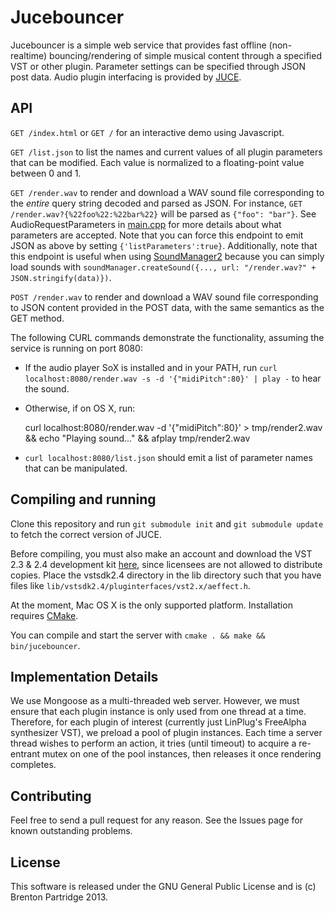# Jucebouncer

Jucebouncer is a simple web service that provides fast offline (non-realtime) 
bouncing/rendering of simple musical content through a specified VST
or other plugin. Parameter settings can be specified through JSON post data.
Audio plugin interfacing is provided by 
[JUCE](http://www.rawmaterialsoftware.com/juce.php).

## API

`GET /index.html` or `GET /` for an interactive demo using Javascript.

`GET /list.json` to list the names and current values of all 
plugin parameters that can be modified. Each value is normalized to a 
floating-point value between 0 and 1.

`GET /render.wav` to render and download a WAV sound file corresponding
to the *entire* query string decoded and parsed as JSON. For instance, `GET /render.wav?{%22foo%22:%22bar%22}` will be parsed as `{"foo": "bar"}`. 
See AudioRequestParameters in [main.cpp](src/main.cpp) for more details
about what parameters are accepted.
Note that you can force this endpoint to emit JSON as above by setting
`{'listParameters':true}`. Additionally, note that this endpoint is
useful when using 
[SoundManager2](http://www.schillmania.com/projects/soundmanager2/)
because you can simply load sounds with 
`soundManager.createSound({..., url: "/render.wav?" + JSON.stringify(data)})`.

`POST /render.wav` to render and download a WAV sound file corresponding
to JSON content provided in the POST data, with the same semantics as the
GET method.

The following CURL commands demonstrate the functionality, assuming the
service is running on port 8080:

- If the audio player SoX is installed and in your PATH, run 
`curl localhost:8080/render.wav -s -d '{"midiPitch":80}' | play -`
to hear the sound. 

- Otherwise, if on OS X, run:

    curl localhost:8080/render.wav -d '{"midiPitch":80}' > tmp/render2.wav && echo "Playing sound..." && afplay tmp/render2.wav

- `curl localhost:8080/list.json` should emit a list of parameter names that can be manipulated.

## Compiling and running

Clone this repository and run `git submodule init` and 
`git submodule update` to fetch the correct version of JUCE.

Before compiling, you must also make an account and download the 
VST 2.3 & 2.4 development kit 
[here](http://www.steinberg.net/en/company/developer.html),
since licensees are not allowed to distribute copies.
Place the vstsdk2.4 directory in the lib directory such that you have
files like `lib/vstsdk2.4/pluginterfaces/vst2.x/aeffect.h`.

At the moment, Mac OS X is the only supported platform. Installation requires 
[CMake](http://www.cmake.org/cmake/resources/software.html).

You can compile and start the server with 
`cmake . && make && bin/jucebouncer`.

## Implementation Details

We use Mongoose as a multi-threaded web server. However, we must ensure
that each plugin instance is only used from one thread at a time.
Therefore, for each plugin of interest
(currently just LinPlug's FreeAlpha synthesizer VST), we preload a pool of
plugin instances. Each time a server thread wishes to perform an action,
it tries (until timeout) to acquire a re-entrant mutex on one of the pool
instances, then releases it once rendering completes.

## Contributing

Feel free to send a pull request for any reason. See the Issues page for
known outstanding problems.

## License

This software is released under the GNU General Public License and is
(c) Brenton Partridge 2013.
